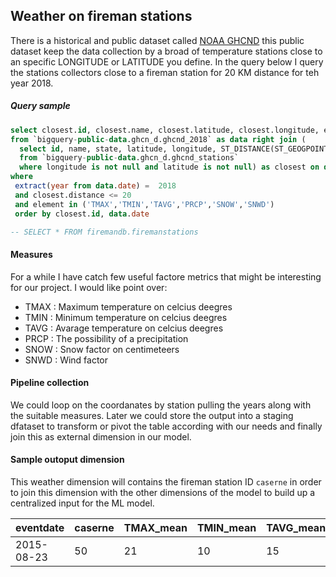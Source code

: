 
## Weather on fireman stations 

There is a historical and public dataset called [NOAA GHCND](ftp://ftp.ncdc.noaa.gov/pub/data/ghcn/daily/readme.txt) this public dataset keep the data collection by a broad of temperature stations close to an specific LONGITUDE or LATITUDE you define. In the query below I query the stations collectors close to a fireman station for 20 KM distance for teh year 2018.


##### Query sample

``` sql
select closest.id, closest.name, closest.latitude, closest.longitude, element as stats_name, value as stats_value, date as measure_date  
from `bigquery-public-data.ghcn_d.ghcnd_2018` as data right join (  
  select id, name, state, latitude, longitude, ST_DISTANCE(ST_GEOGPOINT(longitude, latitude),ST_GEOGPOINT( -73.5601720032226, 45.4934543793718 )) / 1000.0 as distance  
  from `bigquery-public-data.ghcn_d.ghcnd_stations`  
  where longitude is not null and latitude is not null) as closest on data.id = closest.id 
where  
 extract(year from data.date) =  2018 
 and closest.distance <= 20  
 and element in ('TMAX','TMIN','TAVG','PRCP','SNOW','SNWD')   
 order by closest.id, data.date 

-- SELECT * FROM firemandb.firemanstations
```

#### Measures

For a while I have catch few useful factore metrics that might be interesting for our project. I would like point over:

- TMAX : Maximum temperature on celcius deegres
- TMIN : Minimum temperature on celcius deegres
- TAVG : Avarage temperature on celcius deegres
- PRCP : The possibility of a precipitation
- SNOW : Snow factor on centimeteers 
- SNWD : Wind factor

#### Pipeline collection

We could loop on the coordanates by station pulling the years along with the suitable measures. Later we could store the output into a staging dfataset to transform or pivot the table according with our needs and finally join this as external dimension in our model.

#### Sample outoput dimension 


This weather dimension will contains the fireman station ID `caserne` in order to join this dimension with the other dimensions of the model to build up a centralized input for the ML model.

|eventdate|caserne|TMAX_mean|TMIN_mean|TAVG_mean|PRCP_mean|SNOW_mean|SNWD_mean|
|---------|-------|---------|---------|---------|---------|---------|---------|
|2015-08-23|50|21|10|15|12|0|12|
